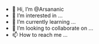 - 👋 Hi, I’m @Arsananic
- 👀 I’m interested in ...
- 🌱 I’m currently learning ...
- 💞️ I’m looking to collaborate on ...
- 📫 How to reach me ...

<!---
Arsananic/Arsananic is a ✨ special ✨ repository because its `README.md` (this file) appears on your GitHub profile.
You can click the Preview link to take a look at your changes.
--->
